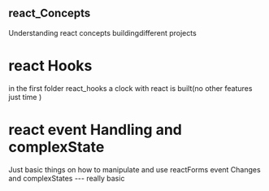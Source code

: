 ## react_Concepts

 Understanding react concepts buildingdifferent projects
 
 #  react Hooks
   in the first folder react_hooks a clock with react is built(no other features just time )
 # react event Handling and complexState
   Just basic things on how to manipulate and use reactForms event Changes and complexStates --- really basic 
  
